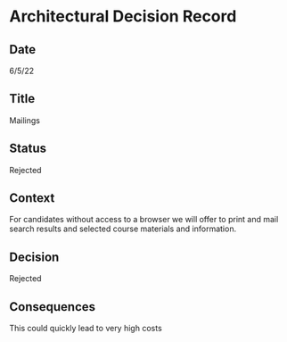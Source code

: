 # Architectural Decision Record
## Date
6/5/22 

## Title
Mailings

## Status
Rejected

## Context 
For candidates without access to a browser we will offer to print and mail search results and selected course materials and information.

## Decision
Rejected

## Consequences
This could quickly lead to very high costs

